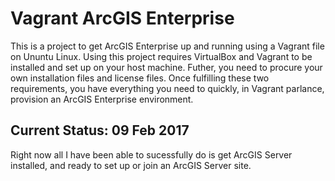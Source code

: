 # Vagrant ArcGIS Enterprise

This is a project to get ArcGIS Enterprise up and running using a Vagrant file on Ununtu Linux. Using this project requires VirtualBox and Vagrant to be installed and set up on your host machine. Futher, you need to procure your own installation files and license files. Once fulfilling these two requirements, you have everything you need to quickly, in Vagrant parlance, provision an ArcGIS Enterprise environment.

## Current Status: 09 Feb 2017

Right now all I have been able to sucessfully do is get ArcGIS Server installed, and ready to set up or join an ArcGIS Server site.